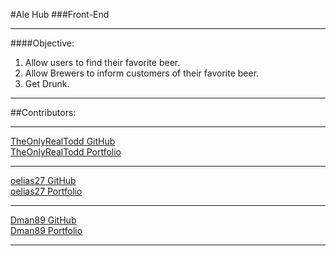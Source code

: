 #Ale Hub
###Front-End
***
####Objective:
1. Allow users to find their favorite beer.
2. Allow Brewers to inform customers of their favorite beer.
3. Get Drunk.
***
##Contributors:
***
[TheOnlyRealTodd GitHub](https://github.com/TheOnlyRealTodd)  
[TheOnlyRealTodd Portfolio](https://github.com/TheOnlyRealTodd)
***
[oelias27 GitHub](https://github.com/oelias27)  
[oelias27 Portfolio](http://www.orlandoelias.com/)
***
[Dman89 GitHub](https://github.com/Dman89/)  
[Dman89 Portfolio](https://danielcudney.com)
***
